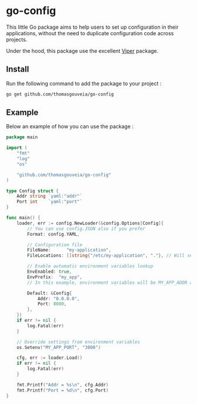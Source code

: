 # go-config

This little Go package aims to help users to set up configuration in their applications, without the need to duplicate configuration code across projects.

Under the hood, this package use the excellent [Viper](https://github.com/spf13/viper) package.

## Install

Run the following command to add the package to your project :

```bash
go get github.com/thomasgouveia/go-config
```

## Example

Below an example of how you can use the package :

```go
package main

import (
	"fmt"
	"log"
	"os"

	"github.com/thomasgouveia/go-config"
)

type Config struct {
	Addr string `yaml:"addr"`
	Port int    `yaml:"port"`
}

func main() {
	loader, err := config.NewLoader(&config.Options[Config]{
		// You can use config.JSON also if you prefer
		Format: config.YAML,

		// Configuration file
		FileName:      "my-application",
		FileLocations: []string{"/etc/my-application", "."}, // Will search for a "my-application.yaml" file into the directories

		// Enable automatic environment variables lookup
		EnvEnabled: true,
		EnvPrefix:  "my_app",
		// In this example, environment variables will be MY_APP_ADDR and MY_APP_PORT

		Default: &Config{
			Addr: "0.0.0.0",
			Port: 8080,
		},
	})
	if err != nil {
		log.Fatal(err)
	}

	// Override settings from environment variables
	os.Setenv("MY_APP_PORT", "3000")

	cfg, err := loader.Load()
	if err != nil {
		log.Fatal(err)
	}

	fmt.Printf("Addr = %s\n", cfg.Addr)
	fmt.Printf("Port = %d\n", cfg.Port)
}
```
